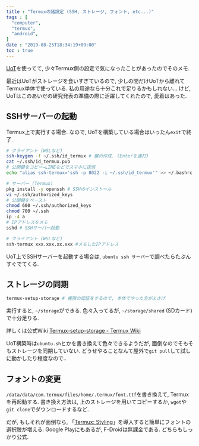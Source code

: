 ```yaml
---
title : "Termuxの諸設定 (SSH, ストレージ, フォント, etc...)"
tags : [
  "computer",
  "termux",
  "android",
]
date : "2019-08-25T18:34:19+09:00"
toc : true
---
```


[UoT](/posts/computer/uot/)を使ってて, 
少々Termux側の設定で気になったことがあったのでそのメモ.
<!--more-->
最近はUoTがストレージを食いすぎているので, 少しの間だけUoTから離れてTermux単体で使っている.
私の用途なら十分これで足りるかもしれない... けど, UoTはこのあいだの研究発表の準備の際に活躍してくれたので, 愛着はあった.



## SSHサーバーの起動

Termux上で実行する場合. なので, UoTを構築している場合はいったん``exit``で終了.

```bash
# クライアント (WSLなど)
ssh-keygen -f ~/.ssh/id_termux # 鍵の作成. (Enterを連打)
cat ~/.ssh/id_termux.pub
# 公開鍵をコピー→LINEなどでスマホに送信
echo "alias ssh-termux='ssh -p 8022 -i ~/.ssh/id_termux'" >> ~/.bashrc # コマンド短縮ｙ
```

```bash
# サーバー (Termux)
pkg install -y openssh # SSHのインストール
vi ~/.ssh/authorized_keys
# 公開鍵をペースト
chmod 600 ~/.ssh/authorized_keys
chmod 700 ~/.ssh
ip -4 a
# IPアドレスをメモ
sshd # SSHサーバー起動
```

```bash
# クライアント (WSLなど)
ssh-termux xxx.xxx.xx.xxx #メモしたIPアドレス
```

UoT上でSSHサーバーを起動する場合は, ``ubuntu ssh サーバー``で調べたらたぶんすぐでてくる.

## ストレージの同期

```bash
termux-setup-storage # 権限の認証をするので, 本体でやった方がよさげ
```

実行すると, ``~/storage``ができる. 色々入ってるが, ``~/storage/shared`` (SDカード) で十分足りる.

詳しくは公式Wiki [Termux-setup-storage - Termux Wiki](https://wiki.termux.com/wiki/Termux-setup-storage)

UoT構築時は``ubuntu.sh``とかを書き換えて色々できるようだが, 面倒なのでそもそもストレージを同期していない. どうせやることなんて屋外で``git pull``して試しに動かしたり程度なので..

## フォントの変更

``/data/data/com.termux/files/home/.termux/font.ttf``を書き換えて, Termuxを再起動する. 書き換え方法は, 上のストレージを用いてコピーするか, ``wget``や``git clone``でダウンロードするなど.

だが, もしそれが面倒なら, 「[Termux: Styling](https://f-droid.org/packages/com.termux.styling/)」を導入すると簡単にフォントの選択肢が増える. Google Playにもあるが, F-Droidは無課金である. どちらもしっかり公式.
